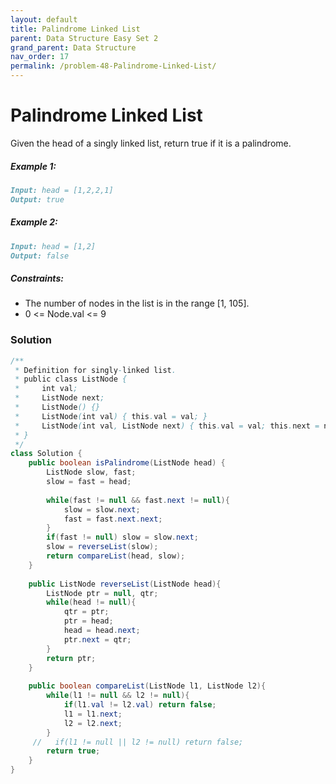 ```yaml
---
layout: default
title: Palindrome Linked List
parent: Data Structure Easy Set 2
grand_parent: Data Structure
nav_order: 17
permalink: /problem-48-Palindrome-Linked-List/
---
```

# Palindrome Linked List

Given the head of a singly linked list, return true if it is a palindrome.

##### Example 1:
```markdown
Input: head = [1,2,2,1]
Output: true
```
##### Example 2:
```markdown
Input: head = [1,2]
Output: false
```
##### Constraints:
* The number of nodes in the list is in the range [1, 105].
* 0 <= Node.val <= 9

### Solution
```java
/**
 * Definition for singly-linked list.
 * public class ListNode {
 *     int val;
 *     ListNode next;
 *     ListNode() {}
 *     ListNode(int val) { this.val = val; }
 *     ListNode(int val, ListNode next) { this.val = val; this.next = next; }
 * }
 */
class Solution {
    public boolean isPalindrome(ListNode head) {
        ListNode slow, fast;
        slow = fast = head;
        
        while(fast != null && fast.next != null){
            slow = slow.next;
            fast = fast.next.next;
        }
        if(fast != null) slow = slow.next;
        slow = reverseList(slow);
        return compareList(head, slow);
    }
    
    public ListNode reverseList(ListNode head){
        ListNode ptr = null, qtr;
        while(head != null){
            qtr = ptr;
            ptr = head;
            head = head.next;
            ptr.next = qtr;
        }
        return ptr;
    }
    
    public boolean compareList(ListNode l1, ListNode l2){
        while(l1 != null && l2 != null){
            if(l1.val != l2.val) return false;
            l1 = l1.next;
            l2 = l2.next;
        }
     //   if(l1 != null || l2 != null) return false;
        return true;
    }
}
```